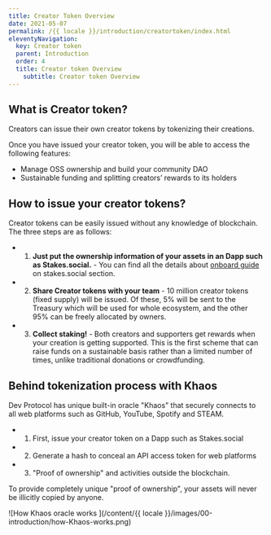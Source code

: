 ```yaml
---
title: Creator Token Overview
date: 2021-05-07
permalink: /{{ locale }}/introduction/creatortoken/index.html
eleventyNavigation:
  key: Creator token
  parent: Introduction
  order: 4
  title: Creator token Overview
	subtitle: Creator token Overview
---
```


## What is Creator token?

Creators can issue their own creator tokens by tokenizing their creations.

Once you have issued your creator token, you will be able to access the following features:

- Manage OSS ownership and build your community DAO
- Sustainable funding and splitting creators’ rewards to its holders

## How to issue your creator tokens?

Creator tokens can be easily issued without any knowledge of blockchain. The three steps are as follows:

- 1. **Just put the ownership information of your assets in an Dapp such as Stakes.social.** - You can find all the details about [onboard guide](https://docs.devprotocol.xyz/stakes-social/onboard-guide/) on stakes.social section.
- 2. **Share Creator tokens with your team** - 10 million creator tokens (fixed supply) will be issued. Of these, 5% will be sent to the Treasury which will be used for whole ecosystem, and the other 95% can be freely allocated by owners.
- 3. **Collect staking!** - Both creators and supporters get rewards when your creation is getting supported. This is the first scheme that can raise funds on a sustainable basis rather than a limited number of times, unlike traditional donations or crowdfunding.

## Behind tokenization process with Khaos
Dev Protocol has unique built-in oracle "Khaos" that securely connects to all web platforms such as GitHub, YouTube, Spotify and STEAM.

- 1. First, issue your creator token on a Dapp such as Stakes.social
- 2. Generate a hash to conceal an API access token for web platforms
- 3. "Proof of ownership" and activities outside the blockchain.

To provide completely unique "proof of ownership", your assets will never be illicitly copied by anyone.

![How Khaos oracle works ](/content/{{ locale }}/images/00-introduction/how-Khaos-works.png)

